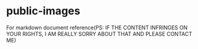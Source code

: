 # public-images
For markdown document reference(PS: IF THE CONTENT INFRINGES ON YOUR RIGHTS, I AM REALLY SORRY ABOUT THAT AND PLEASE CONTACT ME)
